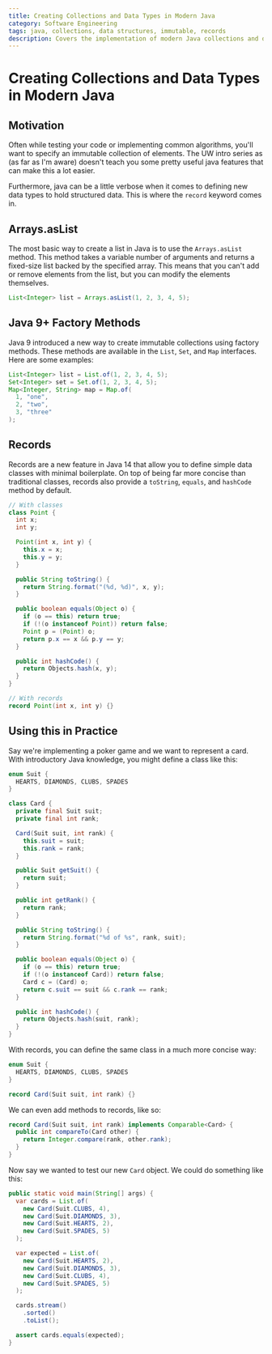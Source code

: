 ```yaml
---
title: Creating Collections and Data Types in Modern Java
category: Software Engineering
tags: java, collections, data structures, immutable, records
description: Covers the implementation of modern Java collections and data types, including the use of Arrays.asList, Java 9+ factory methods for creating immutable collections, and the introduction of records in Java 14+. Discusses the motivation and practical applications of these features, highlighting their benefits in terms of conciseness, immutability, and type safety.
---
```


# Creating Collections and Data Types in Modern Java

## Motivation

Often while testing your code or implementing common algorithms, you'll want to specify an immutable collection of elements. The UW intro series as (as far as I'm aware) doesn't teach you some pretty useful java features that can make this a lot easier.

Furthermore, java can be a little verbose when it comes to defining new data types to hold structured data. This is where the `record` keyword comes in.

## Arrays.asList

The most basic way to create a list in Java is to use the `Arrays.asList` method. This method takes a variable number of arguments and returns a fixed-size list backed by the specified array. This means that you can't add or remove elements from the list, but you can modify the elements themselves.

```java
List<Integer> list = Arrays.asList(1, 2, 3, 4, 5);
```

## Java 9+ Factory Methods

Java 9 introduced a new way to create immutable collections using factory methods. These methods are available in the `List`, `Set`, and `Map` interfaces. Here are some examples:

```java
List<Integer> list = List.of(1, 2, 3, 4, 5);
Set<Integer> set = Set.of(1, 2, 3, 4, 5);
Map<Integer, String> map = Map.of(
  1, "one",
  2, "two",
  3, "three"
);
```

## Records

Records are a new feature in Java 14 that allow you to define simple data classes with minimal boilerplate. On top of being far more concise than traditional classes, records also provide a `toString`, `equals`, and `hashCode` method by default.

```java
// With classes
class Point {
  int x;
  int y;

  Point(int x, int y) {
    this.x = x;
    this.y = y;
  }

  public String toString() {
    return String.format("(%d, %d)", x, y);
  }

  public boolean equals(Object o) {
    if (o == this) return true;
    if (!(o instanceof Point)) return false;
    Point p = (Point) o;
    return p.x == x && p.y == y;
  }

  public int hashCode() {
    return Objects.hash(x, y);
  }
}

// With records
record Point(int x, int y) {}
```

## Using this in Practice

Say we're implementing a poker game and we want to represent a card. With introductory Java knowledge, you might define a class like this:

```java
enum Suit {
  HEARTS, DIAMONDS, CLUBS, SPADES
}

class Card {
  private final Suit suit;
  private final int rank;

  Card(Suit suit, int rank) {
    this.suit = suit;
    this.rank = rank;
  }

  public Suit getSuit() {
    return suit;
  }

  public int getRank() {
    return rank;
  }

  public String toString() {
    return String.format("%d of %s", rank, suit);
  }

  public boolean equals(Object o) {
    if (o == this) return true;
    if (!(o instanceof Card)) return false;
    Card c = (Card) o;
    return c.suit == suit && c.rank == rank;
  }

  public int hashCode() {
    return Objects.hash(suit, rank);
  }
}
```

With records, you can define the same class in a much more concise way:

```java
enum Suit {
  HEARTS, DIAMONDS, CLUBS, SPADES
}

record Card(Suit suit, int rank) {}
```

We can even add methods to records, like so:

```java
record Card(Suit suit, int rank) implements Comparable<Card> {
  public int compareTo(Card other) {
    return Integer.compare(rank, other.rank);
  }
}
```

Now say we wanted to test our new `Card` object. We could do something like this:

```java
public static void main(String[] args) {
  var cards = List.of(
    new Card(Suit.CLUBS, 4),
    new Card(Suit.DIAMONDS, 3),
    new Card(Suit.HEARTS, 2),
    new Card(Suit.SPADES, 5)
  );

  var expected = List.of(
    new Card(Suit.HEARTS, 2),
    new Card(Suit.DIAMONDS, 3),
    new Card(Suit.CLUBS, 4),
    new Card(Suit.SPADES, 5)
  );

  cards.stream()
    .sorted()
    .toList();

  assert cards.equals(expected);
}
```
